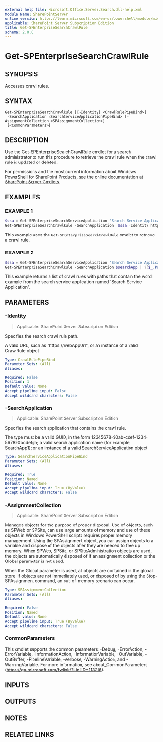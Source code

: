 ```yaml
---
external help file: Microsoft.Office.Server.Search.dll-help.xml
Module Name: SharePointServer
online version: https://learn.microsoft.com/en-us/powershell/module/microsoft.sharepoint.powershell/get-spenterprisesearchcrawlrule
applicable: SharePoint Server Subscription Edition
title: Get-SPEnterpriseSearchCrawlRule
schema: 2.0.0
---
```


# Get-SPEnterpriseSearchCrawlRule

## SYNOPSIS
Accesses crawl rules.

## SYNTAX

```
Get-SPEnterpriseSearchCrawlRule [[-Identity] <CrawlRulePipeBind>]
 -SearchApplication <SearchServiceApplicationPipeBind> [-AssignmentCollection <SPAssignmentCollection>]
 [<CommonParameters>]
```

## DESCRIPTION
Use the Get-SPEnterpriseSearchCrawlRule cmdlet for a search administrator to run this procedure to retrieve the crawl rule when the crawl rule is updated or deleted.

For permissions and the most current information about Windows PowerShell for SharePoint Products, see the online documentation at [SharePoint Server Cmdlets](https://learn.microsoft.com/powershell/sharepoint/sharepoint-server/sharepoint-server-cmdlets).

## EXAMPLES

### EXAMPLE 1
```powershell
$ssa = Get-SPEnterpriseSearchServiceApplication 'Search Service Application'
Get-SPEnterpriseSearchCrawlRule -SearchApplication  $ssa -Identity https://webAppUrl
```

This example uses the `Get-SPEnterpriseSearchCrawlRule` cmdlet to retrieve a crawl rule.

### EXAMPLE 2
```powershell
$ssa = Get-SPEnterpriseSearchServiceApplication 'Search Service Application'
Get-SPEnterpriseSearchCrawlRule -SearchApplication $searchApp | ?{$_.Path -like '*example*'}
```

This example returns a list of crawl rules with paths that contain the word example from the search service application named 'Search Service Application'.

## PARAMETERS

### -Identity

> Applicable: SharePoint Server Subscription Edition

Specifies the search crawl rule path.

A valid URL, such as "https://webAppUrl", or an instance of a valid CrawlRule object

```yaml
Type: CrawlRulePipeBind
Parameter Sets: (All)
Aliases:

Required: False
Position: 1
Default value: None
Accept pipeline input: False
Accept wildcard characters: False
```

### -SearchApplication

> Applicable: SharePoint Server Subscription Edition

Specifies the search application that contains the crawl rule.

The type must be a valid GUID, in the form 12345678-90ab-cdef-1234-567890bcdefgh; a valid search application name (for example, SearchApp1); or an instance of a valid SearchServiceApplication object

```yaml
Type: SearchServiceApplicationPipeBind
Parameter Sets: (All)
Aliases:

Required: True
Position: Named
Default value: None
Accept pipeline input: True (ByValue)
Accept wildcard characters: False
```

### -AssignmentCollection

> Applicable: SharePoint Server Subscription Edition

Manages objects for the purpose of proper disposal. Use of objects, such as SPWeb or SPSite, can use large amounts of memory and use of these objects in Windows PowerShell scripts requires proper memory management. Using the SPAssignment object, you can assign objects to a variable and dispose of the objects after they are needed to free up memory. When SPWeb, SPSite, or SPSiteAdministration objects are used, the objects are automatically disposed of if an assignment collection or the Global parameter is not used.

When the Global parameter is used, all objects are contained in the global store. If objects are not immediately used, or disposed of by using the Stop-SPAssignment command, an out-of-memory scenario can occur.

```yaml
Type: SPAssignmentCollection
Parameter Sets: (All)
Aliases:

Required: False
Position: Named
Default value: None
Accept pipeline input: True (ByValue)
Accept wildcard characters: False
```

### CommonParameters
This cmdlet supports the common parameters: -Debug, -ErrorAction, -ErrorVariable, -InformationAction, -InformationVariable, -OutVariable, -OutBuffer, -PipelineVariable, -Verbose, -WarningAction, and -WarningVariable. For more information, see about_CommonParameters (https://go.microsoft.com/fwlink/?LinkID=113216).

## INPUTS

## OUTPUTS

## NOTES

## RELATED LINKS
